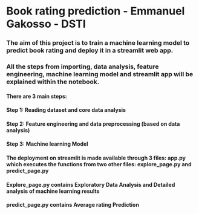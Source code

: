 # Book rating prediction - Emmanuel Gakosso - DSTI
### The aim of this project is to train a machine learning model to predict book rating and deploy it in a streamlit web app.
### All the steps from importing, data analysis, feature engineering, machine learning model and streamlit app will be explained within the notebook.

#### There are 3 main steps: 

#### Step 1: Reading dataset and core data analysis
#### Step 2: Feature engineering and data preprocessing (based on data analysis)
#### Step 3: Machine learning Model

#### The deployment on streamlit is made available through 3 files: app.py which executes the functions from two other files: explore_page.py and predict_page.py
#### Explore_page.py contains Exploratory Data Analysis and Detailed analysis of machine learning results
#### predict_page.py contains Average rating Prediction
